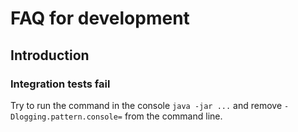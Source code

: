 # FAQ for development

## Introduction

### Integration tests fail

Try to run the command in the console `java -jar ...` and remove `-Dlogging.pattern.console=` from the command line.
 
